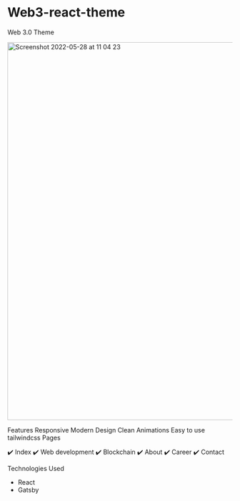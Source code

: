 # Web3-react-theme

Web 3.0 Theme

<img width="847" alt="Screenshot 2022-05-28 at 11 04 23" src="https://user-images.githubusercontent.com/7381165/170818786-b9e25336-1591-474c-b8ad-be3def1a8835.png">


Features
Responsive
Modern Design
Clean Animations
Easy to use
tailwindcss
Pages

✔️ Index ✔️ Web development ✔️ Blockchain ✔️ About ✔️ Career ✔️ Contact

Technologies Used
- React
- Gatsby
